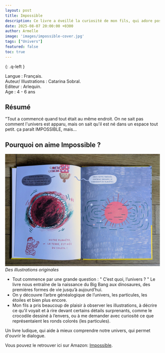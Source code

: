 ```yaml
---
layout: post
title: Impossible
description: Ce livre a éveillé la curiosité de mon fils, qui adore poser plein de questions pour comprendre le monde. Il a particulièrement aimé décrire les illustrations. 
date: 2025-08-07 20:00:00 +0300
author: Armelle
image: 'images/impossible-cover.jpg'
tags: ["Univers"]
featured: false
toc: true
---
```


{: .q-left }

Langue : Français.  
Auteur/ Illustrations : Catarina Sobral.                  
Editeur : Arlequin.              
Age : 4 - 6 ans                          

## Résumé

"Tout a commencé quand tout était au même endroit. On ne sait pas comment l'univers est apparu, mais on sait qu'il est né dans un espace tout petit. ça paraît IMPOSSIBLE, mais...

## Pourquoi on aime Impossible ?

![Des illustrations originales](images/impossible-int.jpg)
*Des illustrations originales*
- Tout commence par une grande question : " C’est quoi, l’univers ? " Le livre nous entraîne de la naissance du Big Bang aux dinosaures, des premières formes de vie jusqu’à aujourd’hui.
- On y découvre l’arbre généalogique de l’univers, les particules, les étoiles et bien plus encore.
-  Mon fils a pris beaucoup de plaisir à observer les illustrations, à décrire ce qu’il voyait et à rire devant certains détails surprenants, comme le crocodile dessiné à l’envers, ou à me demander avec curiosité ce que représentaient les ronds colorés (les particules).

Un livre ludique, qui aide à mieux comprendre notre univers, qui permet d'ouvrir le dialogue.

Vous pouvez le retrouver ici sur Amazon: [Impossible](https://amzn.to/4fNyhOw).



